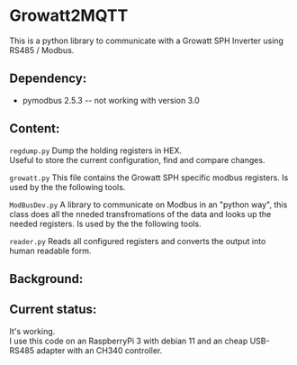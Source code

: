 # Growatt2MQTT

This is a python library to communicate with a Growatt SPH Inverter using RS485 / Modbus.

## Dependency:
 - pymodbus 2.5.3 -- not working with version 3.0
 
 
## Content:
`regdump.py` Dump the holding registers in HEX.  
Useful to store the current configuration, find and compare changes.

`growatt.py` This file contains the Growatt SPH specific modbus registers. Is used by the the following tools.

`ModBusDev.py` A library to communicate on Modbus in an "python way", this class does all the nneded transfromations of the data and looks up the needed registers. Is used by the the following tools.


`reader.py` Reads all configured registers and converts the output into human readable form.



## Background:


## Current status:
It's working.  
I use this code on an RaspberryPi 3 with debian 11 and an cheap USB-RS485 adapter with an CH340 controller.


